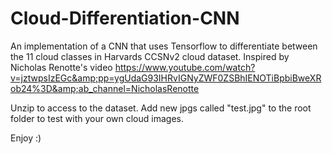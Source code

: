 # Cloud-Differentiation-CNN
An implementation of a CNN that uses Tensorflow to differentiate between the 11 cloud classes in Harvards CCSNv2 cloud dataset. Inspired by  Nicholas Renotte's video https://www.youtube.com/watch?v=jztwpsIzEGc&amp;pp=ygUdaG93IHRvIGNyZWF0ZSBhIENOTiBpbiBweXRob24%3D&amp;ab_channel=NicholasRenotte

Unzip to access to the dataset. Add new jpgs called "test.jpg" to the root folder to test with your own cloud images.

Enjoy :)
